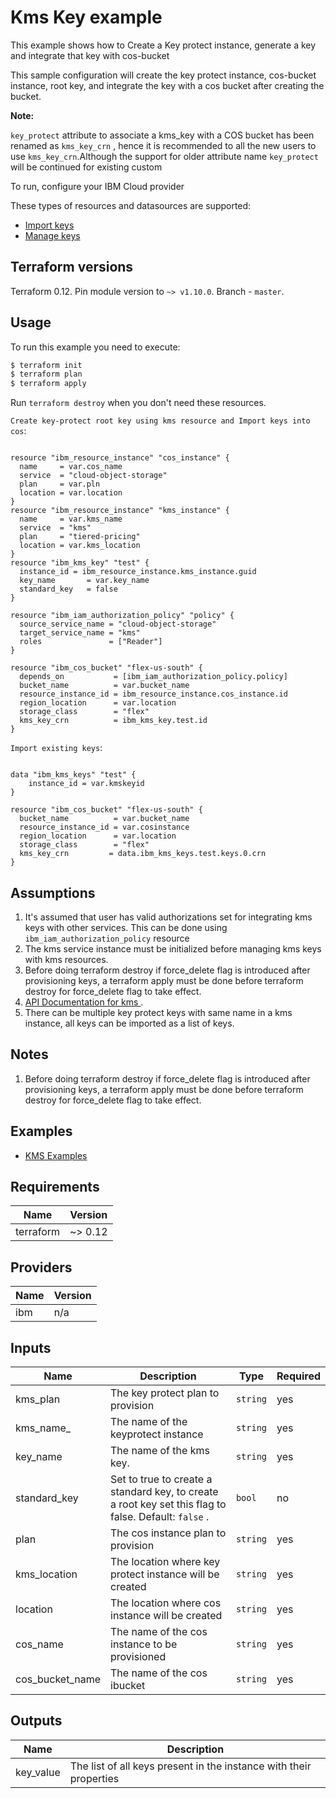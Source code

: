 # Kms Key example

This example shows how to Create a Key protect instance, generate a key and integrate that key with cos-bucket

This sample configuration will create the key protect instance, cos-bucket instance, root key, and integrate the key with a cos bucket after creating the bucket.

  **Note:**
  
 `key_protect` attribute to associate a kms_key with a COS bucket has been renamed as `kms_key_crn` , hence it is recommended to all the new users to use `kms_key_crn`.Although the support for older attribute name `key_protect` will be continued for existing custom

To run, configure your IBM Cloud provider

These types of resources and datasources are supported:

* [ Import keys ](https://cloud.ibm.com/docs/terraform?topic=terraform-kms-data-sources)
* [ Manage keys ](https://cloud.ibm.com/docs/terraform?topic=terraform-kms-resources)

## Terraform versions

Terraform 0.12. Pin module version to `~> v1.10.0`. Branch - `master`.


## Usage

To run this example you need to execute:

```bash
$ terraform init
$ terraform plan
$ terraform apply
```

Run `terraform destroy` when you don't need these resources.

`Create key-protect root key using kms resource and Import keys into cos`:
```hcl

resource "ibm_resource_instance" "cos_instance" {
  name     = var.cos_name
  service  = "cloud-object-storage"
  plan     = var.pln
  location = var.location
}
resource "ibm_resource_instance" "kms_instance" {
  name     = var.kms_name
  service  = "kms"
  plan     = "tiered-pricing"
  location = var.kms_location
}
resource "ibm_kms_key" "test" {
  instance_id = ibm_resource_instance.kms_instance.guid
  key_name       = var.key_name
  standard_key   = false
}

resource "ibm_iam_authorization_policy" "policy" {
  source_service_name = "cloud-object-storage"
  target_service_name = "kms"
  roles               = ["Reader"]
}

resource "ibm_cos_bucket" "flex-us-south" {
  depends_on           = [ibm_iam_authorization_policy.policy]
  bucket_name          = var.bucket_name
  resource_instance_id = ibm_resource_instance.cos_instance.id
  region_location      = var.location
  storage_class        = "flex"
  kms_key_crn          = ibm_kms_key.test.id
}

```

`Import existing keys`:

```hcl

data "ibm_kms_keys" "test" {
    instance_id = var.kmskeyid
}

resource "ibm_cos_bucket" "flex-us-south" {
  bucket_name          = var.bucket_name
  resource_instance_id = var.cosinstance
  region_location      = var.location
  storage_class        = "flex"
  kms_key_crn         = data.ibm_kms_keys.test.keys.0.crn
}

```
## Assumptions

1. It's assumed that user has valid authorizations set for integrating kms keys with other services. This can be done using `ibm_iam_authorization_policy` resource
2. The kms service instance must be initialized before managing kms keys with kms resources. 
3. Before doing terraform destroy if force_delete flag is introduced after provisioning keys, a terraform apply must be done before terraform destroy for force_delete flag to take effect.
4. [ API Documentation for kms ](https://cloud.ibm.com/apidocs/key-protect).
5. There can be multiple key protect keys with same name in a kms instance, all keys can be imported as a list of keys.

## Notes

1. Before doing terraform destroy if force_delete flag is introduced after provisioning keys, a terraform apply must be done before terraform destroy for force_delete flag to take effect.

## Examples

* [ KMS Examples ](https://github.com/IBM-Cloud/terraform-provider-ibm/tree/master/examples/ibm-kms)



<!-- BEGINNING OF PRE-COMMIT-TERRAFORM DOCS HOOK -->
## Requirements

| Name | Version |
|------|---------|
| terraform | ~> 0.12 |

## Providers

| Name | Version |
|------|---------|
| ibm | n/a |

## Inputs

| Name | Description | Type | Required |
|------|-------------|------|---------|
| kms\_plan | The key protect plan to provision| `string` | yes |
| kms\_name_ | The name of the keyprotect instance| `string` | yes |
| key\_name | The name of the kms key. | `string` | yes |
| standard\_key | Set to true to create a standard key, to create a root key set this flag to false. Default: `false` . | `bool` | no |
| plan | The cos instance plan to provision| `string` | yes |
| kms\_location | The location where key protect instance will be created| `string` | yes |
| location | The location where cos instance will be created| `string` | yes |
| cos\_name | The name of the cos instance to be provisioned| `string` | yes |
| cos\_bucket_name | The name of the cos ibucket| `string` | yes |

## Outputs

| Name | Description |
|------|-------------|
| key\_value | The list of all keys present in the instance with their properties  |

<!-- END OF PRE-COMMIT-TERRAFORM DOCS HOOK -->

